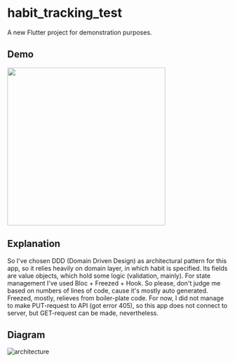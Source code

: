# habit_tracking_test

A new Flutter project for demonstration purposes.

## Demo
<img src="https://github.com/ivatar39/habit_tracking_test/blob/main/Screenrecorder-2021-05-17-13-46-53-970.gif" width="360">

## Explanation
So I've chosen DDD (Domain Driven Design) as architectural pattern for this app, so it relies heavily on domain layer, 
in which habit is specified. Its fields are value objects, which hold some logic (validation, mainly). 
For state management I've used Bloc + Freezed + Hook. So please, don't judge me based on numbers of lines of code, cause it's
mostly auto generated. Freezed, mostly, relieves from boiler-plate code.
For now, I did not manage to make PUT-request to API (got error 405), so this app does not connect to server, 
but GET-request can be made, nevertheless.

## Diagram
![architecture](https://resocoder.com/wp-content/uploads/2020/03/DDD-Flutter-Diagram-v3.svg)
